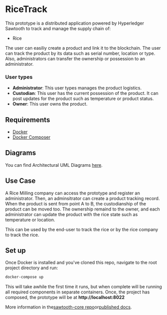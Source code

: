 
# RiceTrack

This prototype is a distributed application powered by Hyperledger Sawtooth to track and manage the
supply chain of:
- Rice

The user can easiliy create a product and link it to the blockchain. The user
can track the product by its data such as serial number, location or type. Also,
 administrators can transfer the ownership or possession to an administrator.
 ### User types
 - **Administrator**: 
 This user types manages the product logistics.
 - **Custodian**: 
 This user has the current possession of the product. It can post updates for the product such as temperature or product status.
 - **Owner**: 
 This user owns the product.

## Requirements
- [Docker](https://docs.docker.com/install/)
- [Docker Composer](https://docs.docker.com/compose/install/)
 
## Diagrams
You can find Architectural UML Diagrams [here](https://github.com/salfath/wsc/tree/master/UML%20Diagrams). 
 
## Use Case
A Rice Milling company can access the prototype and register an administrator. Then,
 an adminsitrator can create a product tracking record. When the product is sent 
 from point A to B, the custodianship of the product can be moved too. The 
 ownership remaind to the owner, and each administrator can update the product
 with the rice state such as temperature or location.
 
 This can be used by the end-user to track the rice or by the rice company to
  track the rice.
  
## Set up
  
Once Docker is installed and you've cloned this repo, navigate to the root
project directory and run:

```bash
docker-compose up
```

This will take awhile the first time it runs, but when complete will be running
all required components in separate containers. Once, the project has composed,
 the prototype will be at **http://localhost:8022**
  

More information in the[sawtooth-core repo](https://github.com/hyperledger/sawtooth-core)or[published docs](https://sawtooth.hyperledger.org/docs/).

